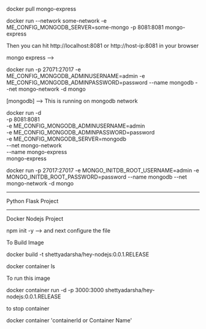 docker pull mongo-express


docker run --network some-network -e ME_CONFIG_MONGODB_SERVER=some-mongo -p 8081:8081 mongo-express




Then you can hit http://localhost:8081 or http://host-ip:8081 in your browser


mongo express -->

docker run -p 27071:27017 -e ME_CONFIG_MONGODB_ADMINUSERNAME=admin -e ME_CONFIG_MONGODB_ADMINPASSWORD=password --name mongodb --net mongo-network -d mongo

[mongodb] --> This is running on mongodb network 


docker run -d \
-p 8081:8081\
-e ME_CONFIG_MONGODB_ADMINUSERNAME=admin \
-e ME_CONFIG_MONGODB_ADMINPASSWORD=password \
-e ME_CONFIG_MONGODB_SERVER=mongodb \
--net mongo-network \
--name mongo-express \
mongo-express





 docker run -p 27017:27017 -e MONGO_INITDB_ROOT_USERNAME=admin -e MONGO_INITDB_ROOT_PASSWORD=password --name mongodb --net mongo-network -d mongo





-----------------------------------------------------------------------------------------------

Python Flask Project 




-------------------------------------------------------------------------------------------------
Docker Nodejs Project 

npm init -y --> and next configure the file 


To Build Image 

docker build -t shettyadarsha/hey-nodejs:0.0.1.RELEASE

docker container ls

To run this image 

docker container run -d -p 3000:3000 shettyadarsha/hey-nodejs:0.0.1.RELEASE

to stop container 

docker container 'containerId or Container Name'

